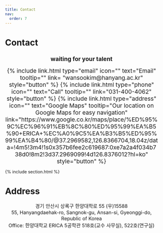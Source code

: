 ```yaml
---
title: Contact
nav:
  order: 7
---
```


# **Contact**
<h2 class="animate__animated animate__fadeInDown" style="font-size: 19px; text-align:center">waiting for your talent</h2>

<div class="animate__animated animate__fadeInDown" style="font-size: 19px; text-align:center">
{%
  include link.html
  type="email"
  icon=""
  text="Email"
  tooltip=""
  link= "wansookim@hanyang.ac.kr"
  style="button"
%}
{%
  include link.html
  type="phone"
  icon=""
  text="Call"
  tooltip=""
  link="031-400-4062"
  style="button"
%}
{%
  include link.html
  type="address"
  icon=""
  text="Google Maps"
  tooltip="Our location on Google Maps for easy navigation"
  link="https://www.google.co.kr/maps/place/%ED%95%9C%EC%96%91%EB%8C%80%ED%95%99%EA%B5%90+ERICA+%EC%A0%9C5%EA%B3%B5%ED%95%99%EA%B4%80/@37.2969582,126.8366704,18.04z/data=!4m5!3m4!1s0x357b6fee2c619687:0xe7a2a4f034b738d0!8m2!3d37.2969099!4d126.8376012?hl=ko"
  style="button"
%}

</div>

{% include section.html %}

# <i class="fa fa-location-arrow" aria-hidden="true"></i> Address 
<div class="animate__animated animate__fadeInDown" style="font-size: 16px; text-align:center">
경기 안산시 상록구 한양대학로 55 (우)15588<br>
55, Hanyangdaehak-ro, Sangnok-gu, Ansan-si, Gyeonggi-do, Republic of Korea<br>
Office: 한양대학교 ERICA 5공학관 518호(교수 사무실), 522호(연구실)
<br>
<br>
</div>






<!-- * 카카오맵 - 지도퍼가기 -->
<!-- 1. 지도 노드 -->
<div id="daumRoughmapContainer1640846049957" class="root_daum_roughmap root_daum_roughmap_landing"></div>

<!--
	2. 설치 스크립트
	* 지도 퍼가기 서비스를 2개 이상 넣을 경우, 설치 스크립트는 하나만 삽입합니다.
-->
<script charset="UTF-8" class="daum_roughmap_loader_script" src="https://ssl.daumcdn.net/dmaps/map_js_init/roughmapLoader.js"></script>

<!-- 3. 실행 스크립트 -->
<script charset="UTF-8">
	new daum.roughmap.Lander({
		"timestamp" : "1640846049957",
		"key" : "28muk",
		"mapWidth" : "450",
		"mapHeight" : "450"
	}).render();
</script>
